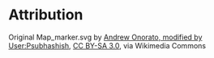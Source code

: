 # Attribution
Original Map_marker.svg by 
[Andrew Onorato, modified by User:Psubhashish](https://commons.wikimedia.org/wiki/File:Map_marker.svg), [CC BY-SA 3.0](https://creativecommons.org/licenses/by-sa/3.0), via Wikimedia Commons